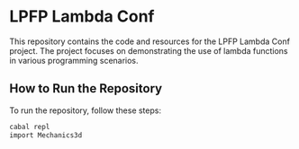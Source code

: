 
# LPFP Lambda Conf

This repository contains the code and resources for the LPFP Lambda Conf project. The project focuses on demonstrating the use of lambda functions in various programming scenarios.

## How to Run the Repository

To run the repository, follow these steps:

```sh
cabal repl
import Mechanics3d
```